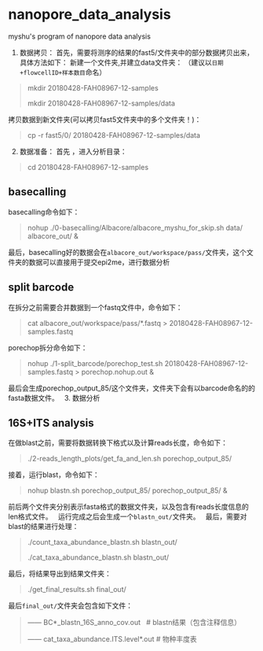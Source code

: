 # nanopore_data_analysis
myshu's program of nanopore data analysis
 
1. 数据拷贝：
首先，需要将测序的结果的fast5/文件夹中的部分数据拷贝出来，具体方法如下：
新建一个文件夹,并建立data文件夹：
（建议以`日期+flowcellID+样本数目`命名）
 
> mkdir 20180428-FAH08967-12-samples
>
> mkdir 20180428-FAH08967-12-samples/data


拷贝数据到新文件夹(可以拷贝fast5文件夹中的多个文件夹！)：
 
> cp -r fast5/0/ 20180428-FAH08967-12-samples/data

2. 数据准备：
首先 ，进入分析目录：

> cd 20180428-FAH08967-12-samples

## basecalling
basecalling命令如下：

> nohup ./0-basecalling/Albacore/albacore_myshu_for_skip.sh data/ albacore_out/ &

最后，basecalling好的数据会在`albacore_out/workspace/pass/`文件夹，这个文件夹的数据可以直接用于提交epi2me，进行数据分析


## split barcode
在拆分之前需要合并数据到一个fastq文件中，命令如下：

> cat albacore_out/workspace/pass/*.fastq > 20180428-FAH08967-12-samples.fastq

porechop拆分命令如下：

> nohup ./1-split_barcode/porechop_test.sh 20180428-FAH08967-12-samples.fastq > porechop.nohup.out &
 
最后会生成porechop_output_85/这个文件夹，文件夹下会有以barcode命名的的fasta数据文件。
 
3. 数据分析
## 16S+ITS analysis
在做blast之前，需要将数据转换下格式以及计算reads长度，命令如下：

> ./2-reads_length_plots/get_fa_and_len.sh porechop_output_85/

接着，运行blast，命令如下：
 
> nohup blastn.sh porechop_output_85/ porechop_output_85/ &

前后两个文件夹分别表示fasta格式的数据文件夹，以及包含有reads长度信息的len格式文件。
 
运行完成之后会生成一个`blastn_out/`文件夹。
 
最后，需要对blast的结果进行处理：
 
> ./count_taxa_abundance_blastn.sh blastn_out/
>
> ./cat_taxa_abundance_blastn.sh blastn_out/
 

最后，将结果导出到结果文件夹：
 
> ./get_final_results.sh final_out/


最后`final_out/`文件夹会包含如下文件：

> —— BC*_blastn_16S_anno_cov.out   # blastn结果（包含注释信息）
>
> —— cat_taxa_abundance.ITS.level*.out  # 物种丰度表
